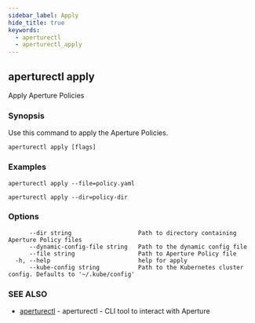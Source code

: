 ```yaml
---
sidebar_label: Apply
hide_title: true
keywords:
  - aperturectl
  - aperturectl_apply
---
```


## aperturectl apply

Apply Aperture Policies

### Synopsis

Use this command to apply the Aperture Policies.

```
aperturectl apply [flags]
```

### Examples

```
aperturectl apply --file=policy.yaml

aperturectl apply --dir=policy-dir
```

### Options

```
      --dir string                   Path to directory containing Aperture Policy files
      --dynamic-config-file string   Path to the dynamic config file
      --file string                  Path to Aperture Policy file
  -h, --help                         help for apply
      --kube-config string           Path to the Kubernetes cluster config. Defaults to '~/.kube/config'
```

### SEE ALSO

- [aperturectl](/reference/aperturectl/aperturectl.md) - aperturectl - CLI tool to interact with Aperture

